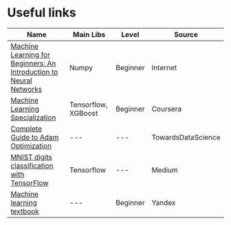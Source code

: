 # Useful links

| Name | Main Libs | Level | Source |
| --- | --- | --- | --- |
| [Machine Learning for Beginners: An Introduction to Neural Networks](https://victorzhou.com/blog/intro-to-neural-networks/) | Numpy | Beginner | Internet |
| [Machine Learning Specialization](https://www.coursera.org/specializations/machine-learning-introduction) | Tensorflow, XGBoost | Beginner | Coursera |
| [Complete Guide to Adam Optimization](https://towardsdatascience.com/complete-guide-to-adam-optimization-1e5f29532c3d) | --- | --- | TowardsDataScience |
| [MNIST digits classification with TensorFlow](https://medium.com/@udolf15/mnist-digits-classification-with-tensorflow-7f7dcda0fc1e) | Tensorflow | --- | Medium |
| [Machine learning textbook](https://ml-handbook.ru/) | --- | Beginner | Yandex |
